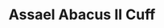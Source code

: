 ---
title: Assael Abacus II Cuff
description: |
  This Abacus II Cuff is the newest from the Essentials Collection. Thirteen Rows of moveable Cultured Akoya Pearls meticulously arranged to resemble the famous counting system.
specs: |
  8.5 - 9mm Akoya Cultured Pearls set in 18K Yellow Gold
images:
  - image_path: /uploads/assael-abacus-ii-cuff.jpg
_category:
order_number: 5
categories:
  - bracelets
---